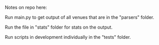 Notes on repo here: 

Run main.py to get output of all venues that are in the "parsers" folder.

Run the file in "stats" folder for stats on the output.

Run scripts in development individually in the "tests" folder.